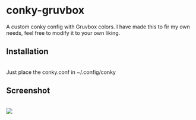 # conky-gruvbox
A custom conky config with Gruvbox colors. I have made this to fir my own needs, feel free to modify it to your own liking.

<h2>Installation</h2><br>
Just place the conky.conf in ~/.config/conky

<h2>Screenshot</h2><br>
<img src="https://github.com/user-attachments/assets/59ce7389-0132-4890-8e47-d26378a5b38b"></img>
